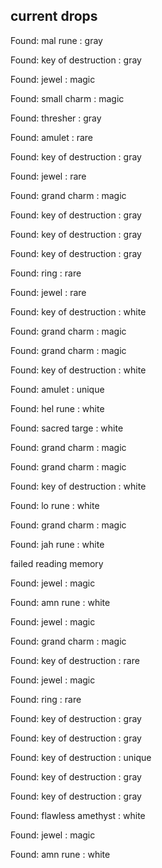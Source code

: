 ## current drops

Found: mal rune : gray
Found: key of destruction : gray
Found: jewel : magic
Found: small charm : magic
Found: thresher : gray
Found: amulet : rare
Found: key of destruction : gray
Found: jewel : rare
Found: grand charm : magic
Found: key of destruction : gray
Found: key of destruction : gray
Found: key of destruction : gray
Found: ring : rare
Found: jewel : rare
Found: key of destruction : white
Found: grand charm : magic
Found: grand charm : magic
Found: key of destruction : white
Found: amulet : unique
Found: hel rune : white
Found: sacred targe : white
Found: grand charm : magic
Found: grand charm : magic
Found: key of destruction : white
Found: lo rune : white
Found: grand charm : magic
Found: jah rune : white
failed reading memory
Found: jewel : magic
Found: amn rune : white
Found: jewel : magic
Found: grand charm : magic
Found: key of destruction : rare
Found: jewel : magic
Found: ring : rare
Found: key of destruction : gray
Found: key of destruction : gray
Found: key of destruction : unique
Found: key of destruction : gray
Found: key of destruction : gray
Found: flawless amethyst : white
Found: jewel : magic
Found: amn rune : white
